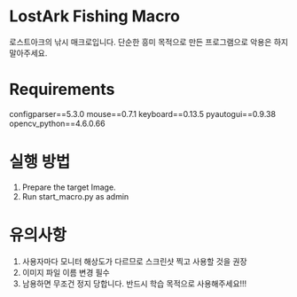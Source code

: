 # LostArk Fishing Macro

로스트아크의 낚시 매크로입니다. 단순한 흥미 목적으로 만든 프로그램으로 악용은 하지 말아주세요.

# Requirements
configparser==5.3.0
mouse==0.7.1
keyboard==0.13.5
pyautogui==0.9.38
opencv_python==4.6.0.66

# 실행 방법

1. Prepare the target Image.
2. Run start_macro.py as admin

# 유의사항
1. 사용자마다 모니터 해상도가 다르므로 스크린샷 찍고 사용할 것을 권장
2. 이미지 파일 이름 변경 필수
3. 남용하면 무조건 정지 당합니다. 반드시 학습 목적으로 사용해주세요!!!
